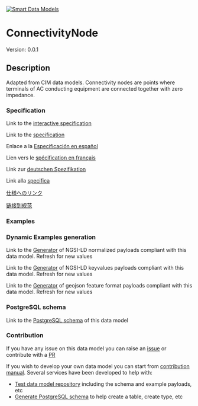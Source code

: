 [![Smart Data Models](https://smartdatamodels.org/wp-content/uploads/2022/01/SmartDataModels_logo.png "Logo")](https://smartdatamodels.org)
# ConnectivityNode
Version: 0.0.1

## Description 

Adapted from CIM data models. Connectivity nodes are points where terminals of AC conducting equipment are connected together with zero impedance.
### Specification

Link to the [interactive specification](https://swagger.lab.fiware.org/?url=https://smart-data-models.github.io/dataModel.EnergyCIM/ConnectivityNode/swagger.yaml)

Link to the [specification](https://github.com/smart-data-models/dataModel.EnergyCIM/blob/master/ConnectivityNode/doc/spec.md)

Enlace a la [Especificación en español](https://github.com/smart-data-models/dataModel.EnergyCIM/blob/master/ConnectivityNode/doc/spec_ES.md)

Lien vers le [spécification en français](https://github.com/smart-data-models/dataModel.EnergyCIM/blob/master/ConnectivityNode/doc/spec_FR.md)

Link zur [deutschen Spezifikation](https://github.com/smart-data-models/dataModel.EnergyCIM/blob/master/ConnectivityNode/doc/spec_DE.md)

Link alla [specifica](https://github.com/smart-data-models/dataModel.EnergyCIM/blob/master/ConnectivityNode/doc/spec_IT.md)

[仕様へのリンク](https://github.com/smart-data-models/dataModel.EnergyCIM/blob/master/ConnectivityNode/doc/spec_JA.md)

[链接到规范](https://github.com/smart-data-models/dataModel.EnergyCIM/blob/master/ConnectivityNode/doc/spec_ZH.md)
### Examples
### Dynamic Examples generation

Link to the [Generator](https://smartdatamodels.org/extra/ngsi-ld_generator.php?schemaUrl=https://raw.githubusercontent.com/smart-data-models/dataModel.EnergyCIM/master/ConnectivityNode/schema.json&email=info@smartdatamodels.org) of NGSI-LD normalized payloads compliant with this data model. Refresh for new values

Link to the [Generator](https://smartdatamodels.org/extra/ngsi-ld_generator_keyvalues.php?schemaUrl=https://raw.githubusercontent.com/smart-data-models/dataModel.EnergyCIM/master/ConnectivityNode/schema.json&email=info@smartdatamodels.org) of NGSI-LD keyvalues payloads compliant with this data model. Refresh for new values

Link to the [Generator](https://smartdatamodels.org/extra/geojson_features_generator.php?schemaUrl=https://raw.githubusercontent.com/smart-data-models/dataModel.EnergyCIM/master/ConnectivityNode/schema.json&email=info@smartdatamodels.org) of geojson feature format payloads compliant with this data model. Refresh for new values
### PostgreSQL schema

Link to the [PostgreSQL schema](https://github.com/smart-data-models/dataModel.EnergyCIM/blob/master/ConnectivityNode/schema.sql) of this data model
### Contribution

 If you have any issue on this data model you can raise an [issue](https://github.com/smart-data-models/dataModel.EnergyCIM/issues)  or contribute with a [PR](https://github.com/smart-data-models/dataModel.EnergyCIM/pulls)

 If you wish to develop your own data model you can start from [contribution manual](https://bit.ly/contribution_manual). Several services have been developed to help with: 
 - [Test data model repository](https://smartdatamodels.org/index.php/data-models-contribution-api/) including the schema and example payloads, etc
 - [Generate PostgreSQL schema](https://smartdatamodels.org/index.php/sql-service/) to help create a table, create type, etc